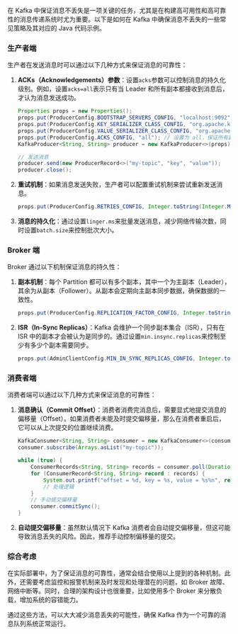 在 Kafka 中保证消息不丢失是一项关键的任务，尤其是在构建高可用性和高可靠性的消息传递系统时尤为重要。以下是如何在 Kafka 中确保消息不丢失的一些常见策略及其对应的 Java 代码示例。

### 生产者端

生产者在发送消息时可以通过以下几种方式来保证消息的可靠性：

1. **ACKs（Acknowledgements）参数**：设置`acks`参数可以控制消息的持久化级别。例如，设置`acks=all`表示只有当 Leader 和所有副本都接收到消息后，才认为消息发送成功。

   ```java
   Properties props = new Properties();
   props.put(ProducerConfig.BOOTSTRAP_SERVERS_CONFIG, "localhost:9092");
   props.put(ProducerConfig.KEY_SERIALIZER_CLASS_CONFIG, "org.apache.kafka.common.serialization.StringSerializer");
   props.put(ProducerConfig.VALUE_SERIALIZER_CLASS_CONFIG, "org.apache.kafka.common.serialization.StringSerializer");
   props.put(ProducerConfig.ACKS_CONFIG, "all"); // 设置为 all，保证所有副本都接收到消息
   KafkaProducer<String, String> producer = new KafkaProducer<>(props);

   // 发送消息
   producer.send(new ProducerRecord<>("my-topic", "key", "value"));
   producer.close();
   ```

2. **重试机制**：如果消息发送失败，生产者可以配置重试机制来尝试重新发送消息。

   ```java
   props.put(ProducerConfig.RETRIES_CONFIG, Integer.toString(Integer.MAX_VALUE)); // 无限重试
   ```

3. **消息的持久化**：通过设置`linger.ms`来批量发送消息，减少网络传输次数，同时设置`batch.size`来控制批次大小。

### Broker 端

Broker 通过以下机制保证消息的持久性：

1. **副本机制**：每个 Partition 都可以有多个副本，其中一个为主副本（Leader），其余为从副本（Follower）。从副本会定期向主副本同步数据，确保数据的一致性。

   ```java
   props.put(ProducerConfig.REPLICATION_FACTOR_CONFIG, Integer.toString(2)); // 设置分区的副本数为2
   ```

2. **ISR（In-Sync Replicas）**：Kafka 会维护一个同步副本集合（ISR），只有在 ISR 中的副本才会被认为是同步的。通过设置`min.insync.replicas`来控制至少有多少个副本需要同步。

   ```java
   props.put(AdminClientConfig.MIN_IN_SYNC_REPLICAS_CONFIG, Integer.toString(2)); // 至少有两个副本同步
   ```

### 消费者端

消费者端可以通过以下几种方式来保证消息的可靠性：

1. **消息确认（Commit Offset）**：消费者消费完消息后，需要显式地提交消息的偏移量（Offset）。如果消费者未能及时提交偏移量，那么在消费者重启后，它可以从上次提交的位置继续消费。

   ```java
   KafkaConsumer<String, String> consumer = new KafkaConsumer<>(consumerProps);
   consumer.subscribe(Arrays.asList("my-topic"));

   while (true) {
       ConsumerRecords<String, String> records = consumer.poll(Duration.ofMillis(100));
       for (ConsumerRecord<String, String> record : records) {
           System.out.printf("offset = %d, key = %s, value = %s%n", record.offset(), record.key(), record.value());
           // 处理逻辑
       }
       // 手动提交偏移量
       consumer.commitSync();
   }
   ```

2. **自动提交偏移量**：虽然默认情况下 Kafka 消费者会自动提交偏移量，但这可能导致消息丢失的风险。因此，推荐手动控制偏移量的提交。

### 综合考虑

在实际部署中，为了保证消息的可靠性，通常会结合使用以上提到的各种机制。此外，还需要考虑监控和报警机制来及时发现和处理潜在的问题，如 Broker 故障、网络中断等。同时，合理的架构设计也很重要，比如使用多个 Broker 来分散负载，增加系统的容错能力。

通过这些方法，可以大大减少消息丢失的可能性，确保 Kafka 作为一个可靠的消息队列系统正常运行。
